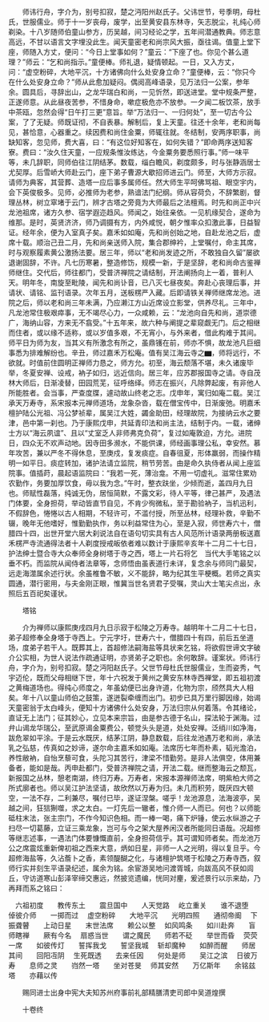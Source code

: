 <!-- { "loadSidebar": true } -->
　　师讳行舟，字介为，别号扣寂，楚之沔阳州赵氏子。父讳世节，号季明，母杜氏，世服儒业。师于十一岁丧母，废学，出至黄安县东林寺，矢志脱尘，礼纯心师剃染。十八岁随师伯童山参方，历吴越，间习经论之学，五年间潜通教典。师志意高远，不甘以语言文字埋没此生。闻天童密老和尚宗风大振，亟往谒。值童上堂下座，师随入方丈，便问：“今日上堂事如何？”童云：“下座了也。你见个甚么道理？”师云：“乞和尚指示。”童便棒。师礼退，疑情顿起。一日，又入方丈，问：“虚空粉碎，大地平沉，十方诸佛向什么处安身立命？”童便棒，云：“你只今在什么处安身立命？”师从此愈加疑闷。偶阅高峰语录，见万法归一公案，参年余。圆具后，寻辞出山，之龙华瑞白和尚，一见忻然，即送进堂。堂中规条严整，正遂师意。从此昼夜苦参，不惜身命，嗽症极危亦不放参。一夕闻二板饮茶，放手中茶瓯，忽然会得“日午打三更”意旨。举“万法归一、一归何处”，至一切古今公案，了了无疑。师既证彻，不自表暴。解制后，复上天童。往还十余年，老和尚每见，甚恰意，心器重之。续因费和尚住金粟，师辄往就。冬结制，安两序职事，尚缺知客，忽见师，费大喜，曰：“有这位好知客在，如何失错？”即命两序送知客寮。费曰：“汝久住天童，一应规条惟汝练达，今金粟务要悉照行事。”师一味平等，未几辞职，同师伯往江阴结茅。数载，缁白瞻风，剃度颇多，时与张静涵居士尤契厚。后雪峤大师赴云门，座下弟子曹源大歇招师进云门。师至，大师方示寂。请师为典客，其营葬、造塔一应后事多属师任。然大师生平呵佛骂祖、眼空宇内，会下英俊极多。见师，必推师为老参，熟谙法门纪纲。师从容荷负，不辞繁剧，督理丛林，树立窣堵于云门，辨才古塔之旁竟为大师最后之法檀焉。时先和尚正中兴龙池祖席，诸方久参、宿学遐迩趋风。师闻之，始往亲依。一见机缘契合，遂命为维那。是时，英贤济济，师乃调摄有方，内外咸悦，朝夕惟率众扣激此事，日益智证。经年余，便为入室真子矣。嘉禾如如庵，先和尚创始之地，自赴龙池之后，虚席十载。顺治己丑二月，先和尚亲送师入院，集合郡绅衿，上堂嘱付，命主其席，时与观察履素黄公激扬法要。居三年，师以“老和尚发迹之所，不敢独自久留”屡欲退谢固辞，不许。凡七历寒暑，整造修饬，规模一新，于是坚辞，老和尚命古鉴禅师继住。交代后，师往都门，受普济禅院之请结制，开法阐扬向上一着，普利人天。明年冬，南旋至毗陵，闻先和尚讣音，已八灭七昼夜矣。奔赴心丧理后事，并请状、请铭、监刊语录。次年五月，送板楞严入藏。后即请铁关禅师继席龙池。进院之后，师以老和尚三年未满，乃应濑江方山近席设立影堂，供养尽礼。三年中，凡龙池常住极艰瘁事，无不竭尽心力，一众咸赖，云：“龙池向自先和尚，道崇德广，海纳山容，方来无不翕受。”十五年来，故六种与阐提之辈窥觑无门。后之相继而住者，或以缘不适称，或以岁值多艰，不无宵小，与外来者，借此构难于其间。师平日为师为友，当其义有所激念有所之，虽鼎镬在前，师亦不惧，故龙池凡巨细事悉为排难解纷也。辛丑，师过嘉禾万松庵。值有吴江海云寺之▆，师将远行，不欲就。时值前住圆明正禅师力恳之，师方允。初至，海云颓落不堪，未久诸废毕举，冬夏安禅、设戒，衲子如归，远近信向。居三年，应苏郡报国寺之请。寺自茂林大师后，日渐凌替，田园荒芜，征呼络绎。师志在振兴，凡除弊起废，有非他人所能胜者。会当事，严查度牒，遽动故山终老之志。戊申年，寓归如庵二载。吴江承天万寿寺，系宋报本元禅师道场，龙象杂沓，载在僧宝传中，日渐废弛。明嘉禾檀护陆公光祖、冯公梦祯辈，属吴江大姓，蠲金助田，经理故院，为接纳云水之要津，邑中第一刹也。乃于康熙戊申，共延青印法和尚主法，结制于内。一载，诸绅士方以“海云夙谊”、且以“丈室乏人非师弗克负荷”，复过如庵敦迫，方允。进院日，四众无不欢声动地。因寺田多濒水，不能供课，师经画事理公私，幸安然。慕年攻苦，兼以严冬不得休息，至庚戍，复发痰症。自春徂夏，形体羸弱，而操作精明一如平日。痰症转加，诸护法请立监院，稍节劳苦。由是命久执侍者从闻上座监院事。值插莳，晨起语监院曰：“我若一死，薄治龛。不用一切虚礼。滋常住累劝农勤作，务要加厚饮食，毋以我为念。”午时，整衣趺坐，少倾而逝，盖四月九日也。师赋性磊落，纯诚无伪，居恒简默，不露文彩，待人平等，律己甚严，及遇法门体要，全身担荷，举动皆直节自见，不肯少徇微私，至于勘验衲子，当机迅利，不假辞色，惓惓以古人相期，不轻许可，不滥付授，所至丛林，经理补救，辛勤不辍，晚年无他嗜好，惟勤勤执作，务以利益常住为心，至是入寂，师世寿六十，僧腊四十四，出世开堂六居大刹说法自在语句切实具有古人风范所计语录两册板送嘉禾楞严寺流通得法者十人剃度授戒皈依者难以数计于康熙辛亥年十二月二十七日，护法绅士暨合寺大众奉师全身树塔于寺之西，塔上一片石将乞　当代大手笔铭之以垂不朽。而监院从闻侍者法章等，念师悟由虽表道行未详，复念余与师同门最契，远走海澨属余述行状。余虽椎鲁不敏，义不能辞，略为纪其生平梗概。若师之真实圆通，潜行密用，与夫金刚正眼，惟冀当世名贤君子受嘱，灵山大士笔尖点出，永照后五百祀矣谨状。

　　塔铭

　　介为禅师以康熙庚戌四月九日示寂于松陵之万寿寺。越明年十二月二十七日，弟子超修奉全身塔于寺西上。宁元字圩，世寿六十，僧腊四十有四，前后五坐道场，度弟子若干人。既葬其上，首超修法嗣海盐等具状来乞铭，将欲假世谛文字破介公实相，为世人说法作疏通证明，亦贤弟子之职也。余何敢辞。谨案状。师讳行舟，字介为，别号扣寂。楚之沔阳赵氏子。父世节母杜氏世服儒业，生而姿秀，气宇迈伦，既而父母相继下世，年十六祝发于黄州之黄安东林寺西禅堂，即五祖初渡之黄梅道场也。得纯心师度之，年虽幼便已出身许道，化物为宗，颀然具大人相矣。年十八以童山师伯之鼓策，遂迸裂牵缠而出门。初步已具万里行脚因缘，始谒天童密翁于太白峰头，便知十方诸佛什么处安身，万法归宗从何着落。令其绪论，直证无上法门；征其妙心，立见本来宗旨，由是参古德于名山，探法轮于渊海。过弁山谒龙华瑞公，至武原谒金粟费公，顿觉头头是道，处处安禅。泛绡川如净海，跋危翠如平涂。于是云水既厌，结茅江阴，静息数载，后往龙池遇万老和尚，承法乳之弘慈，传真如之妙谛，遂尔命主嘉禾如如庵。法席历七年而朴素，韬光澹泊，养性敝衲，自怡烹藜可食，头陀习其苦行，津梁不惜勤劳。是非人法俱空，体用兼备者，能如是哉。丙申赴都门，受普济禅院之请，开法二载。继而整海云之颓瓦，新报国之丛林，憩老南湖，终归万寿。万寿者，宋报本源禅师法席，明紫柏大师之所式廓者也。师以吴江护法坚请，故欣然以万寿为归。未几而积劳，既厌四大顿空，一法不存，二利兼尽，嘱付已毕，遂证涅槃。嗟乎！龙池源息，法海波亭，吴越之间，狂狺猘噬，求之太白。一灯先后一辙者，惟介师一人而已。何也？以师能砥柱末法，张主宗门，不作今知识色相。而一棒一喝，痛下炉锤，使云水纵游之子扫尽一切葛藤，立证三乘龙象，岂可与今之架大屋养闲汉者所能同日语哉。况超修等继志述事，一遇法门体要慷慨直前，全身担荷信乎。其可谓知师者矣。而龙池万公之席震炫重新俾初祖之西来大意，炳如日星，非师一人之光明，得以复旦乎。今超修海盐等，久沾薝卜之香，素领醍醐之化，与诸檀护筑塔于松陵之万寿寺西，叙师行实并刻生平语录纪述，属余为铭。余宦游吴地问渡胥城，向跋高风不获如闾丘，守访道寒山彭泽宰缔交惠远，然披览遗编，恍同对麈，爰述景行以示来劫，乃再拜而系之铭曰：

　六祖初度　　教传东土　　震旦国中　　人天觉路
　屹立重关　　谁不退堕　　倬彼介师　　一掷而过
　虚空粉碎　　大地平沉　　光明四照　　通彻帝阍
　下振聋瞽　　上动日星　　末世法席　　赖公以整
　如风鸣条　　如川赴奔　　盲师瞎禅　　厥有今名
　扇惑当世　　谓之魔民　　师若不砭　　举世而昏
　荧荧一席　　如彼传灯　　誓挥我戈　　誓坚我城
　斩却魔种　　如醉而醒　　师居其间　　回阳冱阴
　生死既透　　去来任因　　何处是师　　吴江之滨
　日彼万寿　　息师之灵　　岿然一塔　　坐对苍旻
　师其安然　　万亿斯年　　余铭兹塔　　亦藉以传

　　赐同进士出身中宪大夫知苏州府事前礼部精膳清吏司郎中吴道煌撰

　　十卷终
